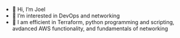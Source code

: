 - 👋 Hi, I’m Joel
- 👀 I’m interested in DevOps and networking
- 🌱 I am efficient in Terraform, python programming and scripting, avdanced AWS functionality, and fundamentals of networking 


<!---
joeliisaac/joeliisaac is a ✨ special ✨ repository because its `README.md` (this file) appears on your GitHub profile.
You can click the Preview link to take a look at your changes.
--->
